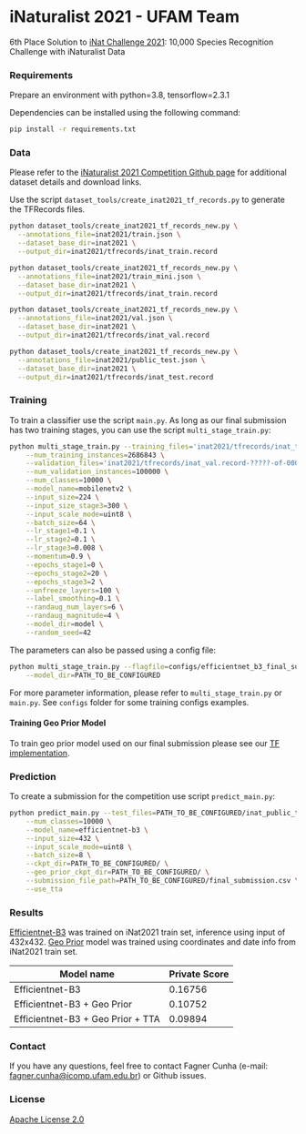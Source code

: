 # iNaturalist 2021 - UFAM Team

6th Place Solution to [iNat Challenge 2021](https://www.kaggle.com/c/inaturalist-2021/): 10,000 Species Recognition Challenge with iNaturalist Data

### Requirements

Prepare an environment with python=3.8, tensorflow=2.3.1

Dependencies can be installed using the following command:
```bash
pip install -r requirements.txt
```

### Data

Please refer to the [iNaturalist 2021 Competition Github page](https://github.com/visipedia/inat_comp/tree/master/2021) for additional dataset details and download links.

Use the script `dataset_tools/create_inat2021_tf_records.py` to generate the TFRecords files.
```bash
python dataset_tools/create_inat2021_tf_records_new.py \
  --annotations_file=inat2021/train.json \
  --dataset_base_dir=inat2021 \
  --output_dir=inat2021/tfrecords/inat_train.record
```
```bash
python dataset_tools/create_inat2021_tf_records_new.py \
  --annotations_file=inat2021/train_mini.json \
  --dataset_base_dir=inat2021 \
  --output_dir=inat2021/tfrecords/inat_train.record
```
```bash
python dataset_tools/create_inat2021_tf_records_new.py \
  --annotations_file=inat2021/val.json \
  --dataset_base_dir=inat2021 \
  --output_dir=inat2021/tfrecords/inat_val.record
```
```bash
python dataset_tools/create_inat2021_tf_records_new.py \
  --annotations_file=inat2021/public_test.json \
  --dataset_base_dir=inat2021 \
  --output_dir=inat2021/tfrecords/inat_test.record
```
### Training

To train a classifier use the script `main.py`. As long as our final submission has two training stages, you can use the script `multi_stage_train.py`:
```bash
python multi_stage_train.py --training_files='inat2021/tfrecords/inat_train.record-?????-of-00417' \
    --num_training_instances=2686843 \
    --validation_files='inat2021/tfrecords/inat_val.record-?????-of-00084' \
    --num_validation_instances=100000 \
    --num_classes=10000 \
    --model_name=mobilenetv2 \
    --input_size=224 \
    --input_size_stage3=300 \
    --input_scale_mode=uint8 \
    --batch_size=64 \
    --lr_stage1=0.1 \
    --lr_stage2=0.1 \
    --lr_stage3=0.008 \
    --momentum=0.9 \
    --epochs_stage1=0 \
    --epochs_stage2=20 \
    --epochs_stage3=2 \
    --unfreeze_layers=100 \
    --label_smoothing=0.1 \
    --randaug_num_layers=6 \
    --randaug_magnitude=4 \
    --model_dir=model \
    --random_seed=42
```

The parameters can also be passed using a config file:
```bash
python multi_stage_train.py --flagfile=configs/efficientnet_b3_final_submission_training.config \
    --model_dir=PATH_TO_BE_CONFIGURED
```

For more parameter information, please refer to `multi_stage_train.py` or `main.py`. See `configs` folder for some training configs examples.

#### Training Geo Prior Model

To train geo prior model used on our final submission please see our [TF implementation](https://github.com/alcunha/geo_prior_tf/).

### Prediction

To create a submission for the competition use script `predict_main.py`:
```bash
python predict_main.py --test_files=PATH_TO_BE_CONFIGURED/inat_public_test.record-?????-of-00417 \
    --num_classes=10000 \
    --model_name=efficientnet-b3 \
    --input_size=432 \
    --input_scale_mode=uint8 \
    --batch_size=8 \
    --ckpt_dir=PATH_TO_BE_CONFIGURED/ \
    --geo_prior_ckpt_dir=PATH_TO_BE_CONFIGURED/ \
    --submission_file_path=PATH_TO_BE_CONFIGURED/final_submission.csv \
    --use_tta
```

### Results

[Efficientnet-B3](https://drive.google.com/file/d/1SDx5P-ovb1NQPyPu4ubgsOhttUEdzs4A/view?usp=sharing) was trained on iNat2021 train set, inference using input of 432x432.
[Geo Prior](https://drive.google.com/file/d/1xzYaouGOZQrbibHbTMUs4d8PZZYDnZXT/view?usp=sharing) model was trained using coordinates and date info from iNat2021 train set.

| Model name                        | Private Score |
|-----------------------------------|---------------|
| Efficientnet-B3                   | 0.16756       |
| Efficientnet-B3 + Geo Prior       | 0.10752       |
| Efficientnet-B3 + Geo Prior + TTA | 0.09894       |

### Contact

If you have any questions, feel free to contact Fagner Cunha (e-mail: fagner.cunha@icomp.ufam.edu.br) or Github issues. 

### License

[Apache License 2.0](LICENSE)